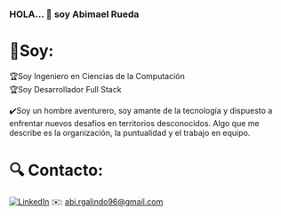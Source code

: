 ### HOLA... 👋 soy Abimael Rueda

# 🚀Soy:
🏆Soy Ingeniero en Ciencias de la Computación <br>
🏆Soy Desarrollador Full Stack <br>

✔️Soy un hombre aventurero, soy amante de la tecnología y dispuesto a enfrentar nuevos desafios en territorios desconocidos. Algo que me describe es la organización, la puntualidad y el trabajo en equipo.

# 🔍 Contacto:
[![LinkedIn](https://img.shields.io/badge/LinkedIn-%230077B5.svg?logo=linkedin&logoColor=white)](https://www.linkedin.com/in/abimael-rueda-galindo-4b131b244/)
✉️: abi.rgalindo96@gmail.com



<!--
**AbimaelRueda/AbimaelRueda** is a ✨ _special_ ✨ repository because its `README.md` (this file) appears on your GitHub profile.

Here are some ideas to get you started:

- 🔭 I’m currently working on ...
- 🌱 I’m currently learning ...
- 👯 I’m looking to collaborate on ...
- 🤔 I’m looking for help with ...
- 💬 Ask me about ...
- 📫 How to reach me: ...
- 😄 Pronouns: ...
- ⚡ Fun fact: ...
-->
